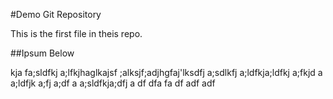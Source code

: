 #Demo Git Repository

This is the first file in theis repo.


##Ipsum Below

kja fa;sldfkj a;lfkjhaglkajsf ;alksjf;adjhgfaj'lksdfj a;sdlkfj a;ldfkja;ldfkj a;fkjd a a;ldfjk a;fj a;df
a
a;sldfkja;dfj a
df
dfa
fa
df
adf
adf


